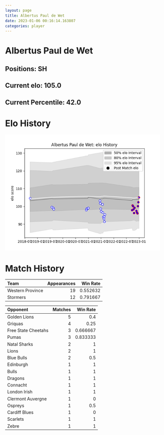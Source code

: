 ```yaml
---  
layout: page  
title: Albertus Paul de Wet  
date: 2023-01-06 00:16:14.163807  
categories: player  
---
```

# Albertus Paul de Wet

## Positions: SH

## Current elo: 105.0

## Current Percentile: 42.0

# Elo History


![elo history](history_AlbertusPauldeWet.png)
# Match History


| Team             |   Appearances |   Win Rate |
|:-----------------|--------------:|-----------:|
| Western Province |            19 |   0.552632 |
| Stormers         |            12 |   0.791667 |

| Opponent            |   Matches |   Win Rate |
|:--------------------|----------:|-----------:|
| Golden Lions        |         5 |   0.4      |
| Griquas             |         4 |   0.25     |
| Free State Cheetahs |         3 |   0.666667 |
| Pumas               |         3 |   0.833333 |
| Natal Sharks        |         2 |   1        |
| Lions               |         2 |   1        |
| Blue Bulls          |         2 |   0.5      |
| Edinburgh           |         1 |   1        |
| Bulls               |         1 |   1        |
| Dragons             |         1 |   1        |
| Connacht            |         1 |   1        |
| London Irish        |         1 |   1        |
| Clermont Auvergne   |         1 |   0        |
| Ospreys             |         1 |   0.5      |
| Cardiff Blues       |         1 |   0        |
| Scarlets            |         1 |   1        |
| Zebre               |         1 |   1        |